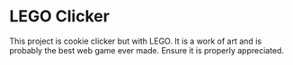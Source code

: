 # LEGO Clicker
This project is cookie clicker but with LEGO. It is a work of art and is probably the best web game ever made. Ensure it is properly appreciated.